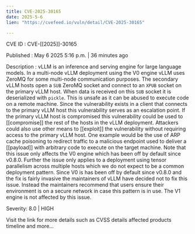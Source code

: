 ```yaml
---
title: CVE-2025-30165
date: 2025-5-6
lien: "https://cvefeed.io/vuln/detail/CVE-2025-30165"

---
```


CVE ID : CVE-[[2025]]-30165

Published :  May 6
2025
5:16 p.m. | 36 minutes ago

Description : vLLM is an inference and serving engine for large language models. In a multi-node vLLM deployment using the V0 engine
vLLM uses ZeroMQ for some multi-node communication purposes. The secondary vLLM hosts open a `SUB` ZeroMQ socket and connect to an `XPUB` socket on the primary vLLM host. When data is received on this `SUB` socket
it is deserialized with `pickle`. This is unsafe
as it can be abused to execute code on a remote machine. Since the vulnerability exists in a client that connects to the primary vLLM host
this vulnerability serves as an escalation point. If the primary vLLM host is compromised
this vulnerability could be used to  [[compromise]] the rest of the hosts in the vLLM deployment. Attackers could also use other means to  [[exploit]] the vulnerability without requiring access to the primary vLLM host. One example would be the use of ARP cache poisoning to redirect traffic to a malicious endpoint used to deliver a  [[payload]] with arbitrary code to execute on the target machine. Note that this issue only affects the V0 engine
which has been off by default since v0.8.0. Further
the issue only applies to a deployment using tensor parallelism across multiple hosts
which we do not expect to be a common deployment pattern. Since V0 is has been off by default since v0.8.0 and the fix is fairly invasive
the maintainers of vLLM have decided not to fix this issue. Instead
the maintainers recommend that users ensure their environment is on a secure network in case this pattern is in use. The V1 engine is not affected by this issue.

Severity: 8.0 | HIGH

Visit the link for more details
such as CVSS details
affected products
timeline
and more...

